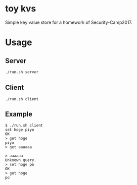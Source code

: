 # toy kvs

Simple key value store for a homework of Security-Camp2017.

# Usage

## Server
```bash
./run.sh server
```

## Client
```shell
./run.sh client
```


## Example

```shell
$ ./run.sh client
set hoge piyo
OK
> get hoge
piyo
> get aaaaaa

> aaaaaa
Unknown query.
> set hoge po
OK
> get hoge
po
```
